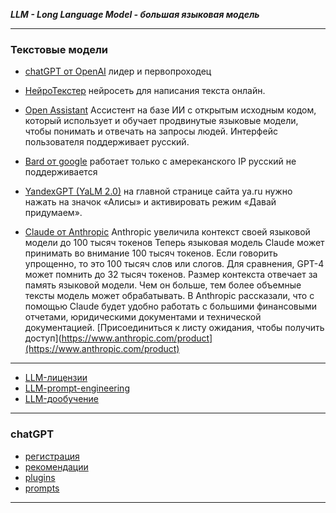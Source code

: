 
***LLM - Long Language Model - большая языковая модель***

---
### Текстовые модели

- [chatGPT от OpenAI](https://chat.openai.com/chat)
	лидер и первопроходец
 
- [НейроТекстер](https://neuro-texter.ru/)
	нейросеть для написания текста онлайн.

- [Open Assistant](https://open-assistant.io/ru/)
	Ассистент на базе ИИ с открытым исходным кодом, который использует и обучает продвинутые языковые модели, чтобы понимать и отвечать на запросы людей. Интерфейс пользователя поддерживает русский.

- [Bard от google](https://bard.google.com/)
	работает только с амереканского IP 
	русский не поддерживается

- [YandexGPT (YaLM 2.0)](https://ya.ru)
	на главной странице сайта ya.ru нужно нажать на значок «Алисы» и активировать режим «Давай придумаем».

- [Claude от Anthropic](https://www.anthropic.com/)
	Anthropic увеличила контекст своей языковой модели до 100 тысяч токенов
	Теперь языковая модель Claude может принимать во внимание 100 тысяч токенов. Если говорить упрощенно, то это 100 тысяч слов или слогов. Для сравнения, GPT-4 может помнить до 32 тысяч токенов.
	Размер контекста отвечает за память языковой модели. Чем он больше, тем более объемные тексты модель может обрабатывать. В Anthropic рассказали, что с помощью Claude будет удобно работать с большими финансовыми отчетами, юридическими документами и технической документацией.
	[Присоединиться к листу ожидания, чтобы получить доступ](https://www.anthropic.com/product](https://www.anthropic.com/product)

---

- [LLM-лицензии](knowledge/LLM-лицензии.md)
- [LLM-prompt-engineering](knowledge/LLM-prompt-engineering.md)
- [LLM-дообучение](knowledge/LLM-дообучение.md)

---
### chatGPT

- [регистрация](knowledge/GPT-регистрация.md)
- [рекомендации](knowledge/GPT-рекомендации.md)
- [plugins](knowledge/GPT-plugins.md)
- [prompts](knowledge/GPT-prompts.md)

---



